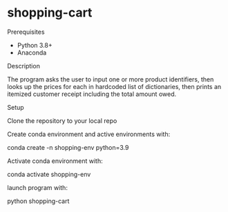 # shopping-cart

Prerequisites

* Python 3.8+
* Anaconda

Description

The program asks the user to input one or more product identifiers, then looks up the prices for each in hardcoded list of dictionaries, then prints an itemized customer receipt including the total amount owed.

Setup

Clone the repository to your local repo

Create conda environment and active environments with:

conda create -n shopping-env python=3.9

Activate conda environment with:

conda activate shopping-env

launch program with:

python shopping-cart
